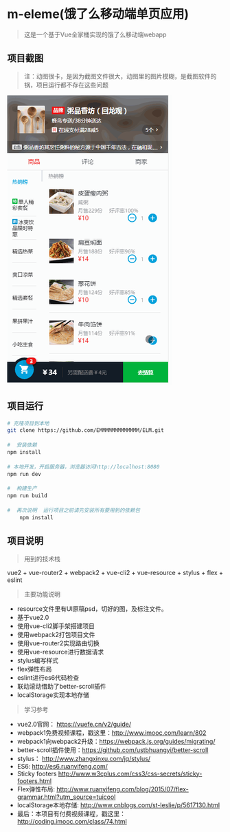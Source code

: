 # m-eleme(饿了么移动端单页应用)

> 这是一个基于Vue全家桶实现的饿了么移动端webapp

##  项目截图

> 注：动图很卡，是因为截图文件很大，动图里的图片模糊，是截图软件的锅，项目运行都不存在这些问题

![eleme.gif](./resource/eleme.gif)


##  项目运行
```bash
# 克隆项目到本地
git clone https://github.com/EMMMMMMMMMMMMM/ELM.git

#  安装依赖
npm install

# 本地开发，开启服务器，浏览器访问http://localhost:8080
npm run dev

#  构建生产
npm run build

#  再次说明  运行项目之前请先安装所有要用到的依赖包
	npm install
```

##  项目说明


> 用到的技术栈

vue2 + vue-router2 + webpack2 + vue-cli2 + vue-resource + stylus + flex + eslint


> 主要功能说明

- resource文件里有UI原稿psd，切好的图，及标注文件。
- 基于vue2.0
- 使用vue-cli2脚手架搭建项目
- 使用webpack2打包项目文件
- 使用vue-router2实现路由切换
- 使用vue-resource进行数据请求
- stylus编写样式
- flex弹性布局
- eslint进行es6代码检查
- 联动滚动借助了better-scroll插件
- localStorage实现本地存储


> 学习参考

- vue2.0官网： https://vuefe.cn/v2/guide/
- webpack1免费视频课程，戳这里：http://www.imooc.com/learn/802
- webpack1向webpack2升级：https://webpack.js.org/guides/migrating/
- better-scroll插件使用：https://github.com/ustbhuangyi/better-scroll
- stylus： http://www.zhangxinxu.com/jq/stylus/
- ES6: http://es6.ruanyifeng.com/
- Sticky footers http://www.w3cplus.com/css3/css-secrets/sticky-footers.html
- Flex弹性布局: http://www.ruanyifeng.com/blog/2015/07/flex-grammar.html?utm_source=tuicool
- localStorage本地存储: http://www.cnblogs.com/st-leslie/p/5617130.html
- 最后：本项目有付费视频课程，戳这里：http://coding.imooc.com/class/74.html






